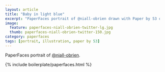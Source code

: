 ```yaml
---
layout: article
title: "Baby in light blue"
excerpt: "PaperFaces portrait of @niall-obrien drawn with Paper by 53 on an iPad."
image: 
  feature: paperfaces-niall-obrien-twitter-lg.jpg
  thumb: paperfaces-niall-obrien-twitter-150.jpg
category: paperfaces
tags: [portrait, illustration, paper by 53]
---
```


PaperFaces portrait of [@niall-obrien](http://twitter.com/niall-obrien).

{% include boilerplate/paperfaces.html %}